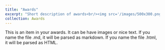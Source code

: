 ```yaml
---
title: "Awards"
excerpt: "Short description of awards<br/><img src='/images/500x300.png'>"
collection: Awards
---
```


This is an item in your awards. It can be have images or nice text. If you name the file .md, it will be parsed as markdown. If you name the file .html, it will be parsed as HTML. 
